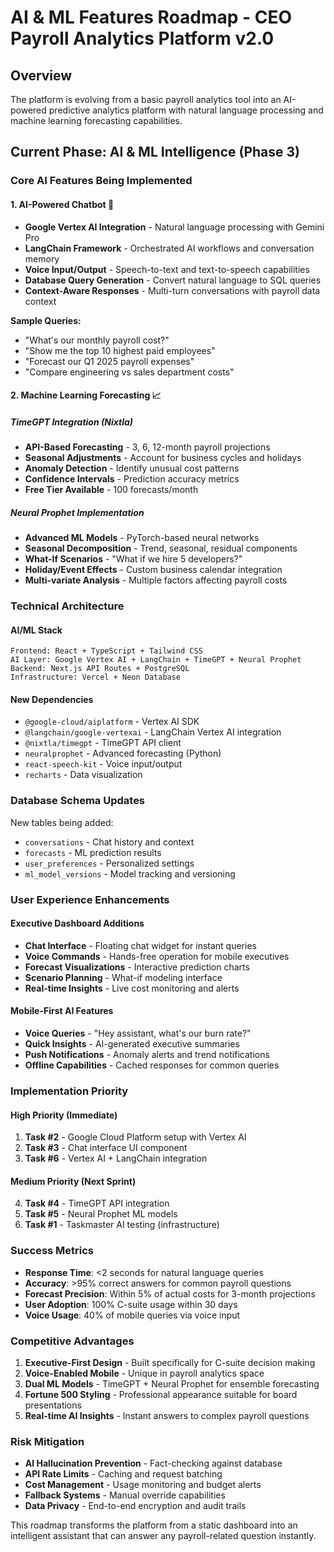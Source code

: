 # AI & ML Features Roadmap - CEO Payroll Analytics Platform v2.0

## Overview
The platform is evolving from a basic payroll analytics tool into an AI-powered predictive analytics platform with natural language processing and machine learning forecasting capabilities.

## Current Phase: AI & ML Intelligence (Phase 3)

### Core AI Features Being Implemented

#### 1. AI-Powered Chatbot 🤖
- **Google Vertex AI Integration** - Natural language processing with Gemini Pro
- **LangChain Framework** - Orchestrated AI workflows and conversation memory
- **Voice Input/Output** - Speech-to-text and text-to-speech capabilities
- **Database Query Generation** - Convert natural language to SQL queries
- **Context-Aware Responses** - Multi-turn conversations with payroll data context

**Sample Queries:**
- "What's our monthly payroll cost?"
- "Show me the top 10 highest paid employees"
- "Forecast our Q1 2025 payroll expenses"
- "Compare engineering vs sales department costs"

#### 2. Machine Learning Forecasting 📈

##### TimeGPT Integration (Nixtla)
- **API-Based Forecasting** - 3, 6, 12-month payroll projections
- **Seasonal Adjustments** - Account for business cycles and holidays
- **Anomaly Detection** - Identify unusual cost patterns
- **Confidence Intervals** - Prediction accuracy metrics
- **Free Tier Available** - 100 forecasts/month

##### Neural Prophet Implementation
- **Advanced ML Models** - PyTorch-based neural networks
- **Seasonal Decomposition** - Trend, seasonal, residual components
- **What-If Scenarios** - "What if we hire 5 developers?"
- **Holiday/Event Effects** - Custom business calendar integration
- **Multi-variate Analysis** - Multiple factors affecting payroll costs

### Technical Architecture

#### AI/ML Stack
```
Frontend: React + TypeScript + Tailwind CSS
AI Layer: Google Vertex AI + LangChain + TimeGPT + Neural Prophet
Backend: Next.js API Routes + PostgreSQL
Infrastructure: Vercel + Neon Database
```

#### New Dependencies
- `@google-cloud/aiplatform` - Vertex AI SDK
- `@langchain/google-vertexai` - LangChain Vertex AI integration
- `@nixtla/timegpt` - TimeGPT API client
- `neuralprophet` - Advanced forecasting (Python)
- `react-speech-kit` - Voice input/output
- `recharts` - Data visualization

### Database Schema Updates
New tables being added:
- `conversations` - Chat history and context
- `forecasts` - ML prediction results
- `user_preferences` - Personalized settings
- `ml_model_versions` - Model tracking and versioning

### User Experience Enhancements

#### Executive Dashboard Additions
- **Chat Interface** - Floating chat widget for instant queries
- **Voice Commands** - Hands-free operation for mobile executives
- **Forecast Visualizations** - Interactive prediction charts
- **Scenario Planning** - What-if modeling interface
- **Real-time Insights** - Live cost monitoring and alerts

#### Mobile-First AI Features
- **Voice Queries** - "Hey assistant, what's our burn rate?"
- **Quick Insights** - AI-generated executive summaries
- **Push Notifications** - Anomaly alerts and trend notifications
- **Offline Capabilities** - Cached responses for common queries

### Implementation Priority

#### High Priority (Immediate)
1. **Task #2** - Google Cloud Platform setup with Vertex AI
2. **Task #3** - Chat interface UI component
3. **Task #6** - Vertex AI + LangChain integration

#### Medium Priority (Next Sprint)
4. **Task #4** - TimeGPT API integration
5. **Task #5** - Neural Prophet ML models
6. **Task #1** - Taskmaster AI testing (infrastructure)

### Success Metrics
- **Response Time**: <2 seconds for natural language queries
- **Accuracy**: >95% correct answers for common payroll questions
- **Forecast Precision**: Within 5% of actual costs for 3-month projections
- **User Adoption**: 100% C-suite usage within 30 days
- **Voice Usage**: 40% of mobile queries via voice input

### Competitive Advantages
1. **Executive-First Design** - Built specifically for C-suite decision making
2. **Voice-Enabled Mobile** - Unique in payroll analytics space
3. **Dual ML Models** - TimeGPT + Neural Prophet for ensemble forecasting
4. **Fortune 500 Styling** - Professional appearance suitable for board presentations
5. **Real-time AI Insights** - Instant answers to complex payroll questions

### Risk Mitigation
- **AI Hallucination Prevention** - Fact-checking against database
- **API Rate Limits** - Caching and request batching
- **Cost Management** - Usage monitoring and budget alerts
- **Fallback Systems** - Manual override capabilities
- **Data Privacy** - End-to-end encryption and audit trails

This roadmap transforms the platform from a static dashboard into an intelligent assistant that can answer any payroll-related question instantly.